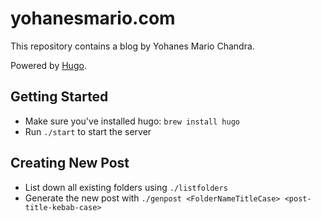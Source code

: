 # yohanesmario.com

This repository contains a blog by Yohanes Mario Chandra.

Powered by [Hugo](https://gohugo.io).

## Getting Started
- Make sure you've installed hugo: `brew install hugo`
- Run `./start` to start the server

## Creating New Post
- List down all existing folders using `./listfolders`
- Generate the new post with `./genpost <FolderNameTitleCase> <post-title-kebab-case>`

